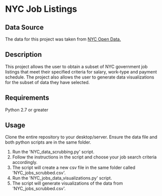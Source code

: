 # NYC Job Listings

## Data Source
The data for this project was taken from [NYC Open Data.](https://data.cityofnewyork.us/City-Government/NYC-Jobs/kpav-sd4t/data)

## Description
This project allows the user to obtain a subset of NYC government job listings that meet their specified criteria for salary, work-type and payment schedule. The project also allows the user to generate data visualizations for the subset of data they have selected.

## Requirements
Python 2.7 or greater

## Usage
Clone the entire repository to your desktop/server. Ensure the data file and both python scripts are in the same folder.

1. Run the 'NYC_data_scrubbing.py' script.
2. Follow the instructions in the script and choose your job search criteria accordingly.
3. The script will create a new csv file in the same folder called 'NYC_jobs_scrubbed.csv'.
4. Run the 'NYC_jobs_data_visualizations.py' script.
5. The script will generate visualizations of the data from 'NYC_jobs_scrubbed.csv'.
